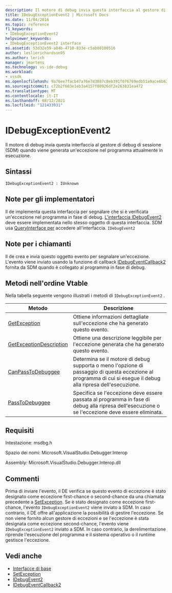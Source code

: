 ```yaml
---
description: Il motore di debug invia questa interfaccia al gestore di debug di sessione (SDM) quando viene generata un'eccezione nel programma attualmente in esecuzione.
title: IDebugExceptionEvent2 | Microsoft Docs
ms.date: 11/04/2016
ms.topic: reference
f1_keywords:
- IDebugExceptionEvent2
helpviewer_keywords:
- IDebugExceptionEvent2 interface
ms.assetid: 53d32e59-a84b-4710-833e-c5ab08100516
author: leslierichardson95
ms.author: lerich
manager: jmartens
ms.technology: vs-ide-debug
ms.workload:
- vssdk
ms.openlocfilehash: 9a76ee7facb47a76e7d3887c8eb391f076769edb51a9ace6b62899fe57e29e79
ms.sourcegitcommit: c72b2f603e1eb3a4157f00926df2e263831ea472
ms.translationtype: MT
ms.contentlocale: it-IT
ms.lasthandoff: 08/12/2021
ms.locfileid: "121433931"
---
```

# <a name="idebugexceptionevent2"></a>IDebugExceptionEvent2
Il motore di debug invia questa interfaccia al gestore di debug di sessione (SDM) quando viene generata un'eccezione nel programma attualmente in esecuzione.

## <a name="syntax"></a>Sintassi

```
IDebugExceptionEvent2 : IUnknown
```

## <a name="notes-for-implementers"></a>Note per gli implementatori
 Il de implementa questa interfaccia per segnalare che si è verificata un'eccezione nel programma in fase di debug. [L'interfaccia IDebugEvent2](../../../extensibility/debugger/reference/idebugevent2.md) deve essere implementata nello stesso oggetto di questa interfaccia. SDM usa [QueryInterface per](/cpp/atl/queryinterface) accedere all'interfaccia. `IDebugEvent2`

## <a name="notes-for-callers"></a>Note per i chiamanti
 Il de crea e invia questo oggetto evento per segnalare un'eccezione. L'evento viene inviato usando la funzione di callback [IDebugEventCallback2](../../../extensibility/debugger/reference/idebugeventcallback2.md) fornita da SDM quando è collegato al programma in fase di debug.

## <a name="methods-in-vtable-order"></a>Metodi nell'ordine Vtable
 Nella tabella seguente vengono illustrati i metodi di `IDebugExceptionEvent2` .

|Metodo|Descrizione|
|------------|-----------------|
|[GetException](../../../extensibility/debugger/reference/idebugexceptionevent2-getexception.md)|Ottiene informazioni dettagliate sull'eccezione che ha generato questo evento.|
|[GetExceptionDescription](../../../extensibility/debugger/reference/idebugexceptionevent2-getexceptiondescription.md)|Ottiene una descrizione leggibile per l'eccezione generata che ha generato questo evento.|
|[CanPassToDebuggee](../../../extensibility/debugger/reference/idebugexceptionevent2-canpasstodebuggee.md)|Determina se il motore di debug supporta o meno l'opzione di passaggio di questa eccezione al programma di cui si esegue il debug alla ripresa dell'esecuzione.|
|[PassToDebuggee](../../../extensibility/debugger/reference/idebugexceptionevent2-passtodebuggee.md)|Specifica se l'eccezione deve essere passata al programma in fase di debug alla ripresa dell'esecuzione o se l'eccezione deve essere eliminata.|

## <a name="requirements"></a>Requisiti
 Intestazione: msdbg.h

 Spazio dei nomi: Microsoft.VisualStudio.Debugger.Interop

 Assembly: Microsoft.VisualStudio.Debugger.Interop.dll

## <a name="remarks"></a>Commenti
 Prima di inviare l'evento, il DE verifica se questo evento di eccezione è stato designato come eccezione first-chance o second-chance da una chiamata precedente a [SetException](../../../extensibility/debugger/reference/idebugengine2-setexception.md). Se è stato designato come eccezione first-chance, l'evento `IDebugExceptionEvent2` viene inviato a SDM. In caso contrario, il DE offre all'applicazione la possibilità di gestire l'eccezione. Se non viene fornito alcun gestore di eccezioni e se l'eccezione è stata designata come eccezione second-chance, l'evento viene `IDebugExceptionEvent2` inviato a SDM. In caso contrario, la derelimentazione riprende l'esecuzione del programma e il sistema operativo o il runtime gestisce l'eccezione.

## <a name="see-also"></a>Vedi anche
- [Interfacce di base](../../../extensibility/debugger/reference/core-interfaces.md)
- [SetException](../../../extensibility/debugger/reference/idebugengine2-setexception.md)
- [IDebugEvent2](../../../extensibility/debugger/reference/idebugevent2.md)
- [IDebugEventCallback2](../../../extensibility/debugger/reference/idebugeventcallback2.md)
